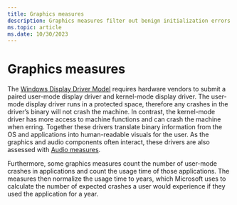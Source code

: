 ```yaml
---
title: Graphics measures
description: Graphics measures filter out benign initialization errors during graphics driver flighting
ms.topic: article
ms.date: 10/30/2023
---
```


# Graphics measures

The [Windows Display Driver Model](../display/roadmap-for-developing-drivers-for-the-windows-vista-display-driver-mo.md)  requires hardware vendors to submit a paired user-mode display driver and kernel-mode display driver. The user-mode display driver runs in a protected space, therefore any crashes in the driver’s binary will not crash the machine. In contrast, the kernel-mode driver has more access to machine functions and can crash the machine when erring. Together these drivers translate binary information from the OS and applications into human-readable visuals for the user. As the graphics and audio components often interact, these drivers are also assessed with [Audio measures](audio-measures.md).

Furthermore, some graphics measures count the number of user-mode crashes in applications and count the usage time of those applications. The measures then normalize the usage time to years, which Microsoft uses to calculate the number of expected crashes a user would experience if they used the application for a year.
